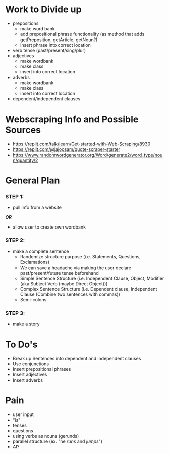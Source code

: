 Work to Divide up
=
* prepositions
  * make word bank
  * add prepositional phrase functionality (as method that adds getPreposition, getArticle, getNoun?)
  * insert phrase into correct location
* verb tense (past/present/sing/plur)
* adjectives
  * make wordbank
  * make class 
  * insert into correct location
* adverbs
  * make wordbank
  * make class 
  * insert into correct location
* dependent/independent clauses

Webscraping Info and Possible Sources
=
* https://replit.com/talk/learn/Get-started-with-Web-Scraping/8930
* https://replit.com/@jajoosam/quote-scraper-starter
* https://www.randomwordgenerator.org/Word/generate2/word_type/noun/quantity/2

General Plan
=
### STEP 1: 
* pull info from a website

_**OR**_

* allow user to create own wordbank
### STEP 2: 
* make a complete sentence
  * Randomize structure purpose (i.e. Statements, Questions, Exclamations) 
  * We can save a headache via making the user declare past/present/future tense beforehand
  * Simple Sentence Structure (i.e. Independent Clause, Object, Modifier (aka Subject Verb (maybe Direct Object)))
  * Complex Sentence Structure (i.e. Dependent clause, Independent Clause (Combine two sentences with commas))
  * Semi-colons
### STEP 3:
* make a story

To Do's
=
* Break up Sentences into dependent and independent clauses
* Use conjunctions
* Insert prepositional phrases
* Insert adjectives
* Insert adverbs

Pain
=
* user input
* "is"
* tenses
* questions 
* using verbs as nouns (gerunds)
* parallel structure (ex. "he *runs* and *jumps*")
* AI?